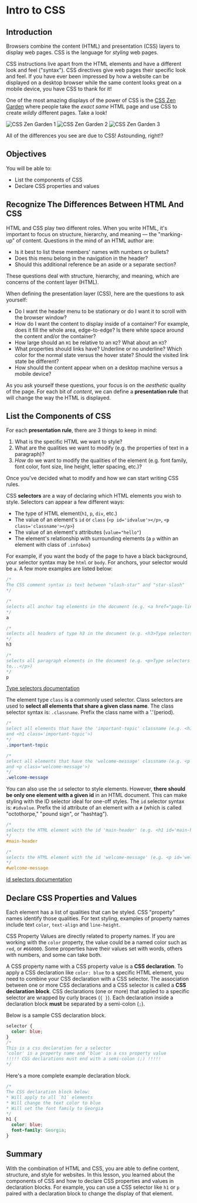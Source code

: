 # Intro to CSS

## Introduction
Browsers combine the content (HTML) and presentation (CSS) layers to
display web pages.  CSS is the language for *styling* web pages.

CSS instructions live apart from the HTML elements and have a different
look and feel ("syntax"). CSS directives give web pages their specific look and
feel.  If you have ever been impressed by how a website can be displayed on a
desktop browser while the same content looks great on a mobile device, you have
CSS to thank for it!

One of the most amazing displays of the power of CSS is the
[CSS Zen Garden](http://www.csszengarden.com/) where people take the _exact
same_ HTML page and use CSS to create _wildly_ different pages. Take a look!

![CSS Zen Garden 1](images/zengarden1.png "A long-scrolling single-page CSS Zen Garden design")
![CSS Zen Garden 2](images/zengarden2.png "An animated CSS, full-screen browser single-page style Zen Garden design")
![CSS Zen Garden 3](images/zengarden3.png "Blog-like CSS Zen Garden designs")

All of the differences you see are due to CSS!
Astounding, right!?

## Objectives
You will be able to:
* List the components of CSS
* Declare CSS properties and values

## Recognize The Differences Between HTML And CSS

HTML and CSS play two different roles. When you write HTML, it's important to focus on structure, hierarchy, and meaning &mdash; the "marking-up" of content. Questions in the mind of an HTML author are:

* Is it best to list these members' names with numbers or bullets?
* Does this menu belong in the navigation in the header?
* Should this additional reference be an aside or a separate section?

These questions deal with structure, hierarchy, and meaning, which are concerns of the content layer (HTML).

When defining the presentation layer (CSS), here are the questions to ask
yourself:

* Do I want the header menu to be stationary or do I want it to scroll with the
  browser window?
* How do I want the content to display inside of a container? For example,
  does it fill the whole area, edge-to-edge? Is there white space around the content and/or the container?
* How large should an `H1` be relative to an `H2`? What about an `H3`?
* What properties should links have? Underline or no underline?
  Which color for the normal state versus the hover state? Should the visited link state be different?
* How should the content appear when on a desktop machine versus a
  mobile device?

As you ask yourself these questions, your focus is on the *aesthetic* quality
of the page. For each bit of _content_, we can define a **presentation rule**
that will change the way the HTML is displayed.

## List the Components of CSS

For each **presentation rule**, there are 3 things to keep in mind:

1. What is the specific HTML we want to style?
2. What are the qualities we want to modify (e.g. the properties of text
   in a paragraph)?
3. _How_ do we want to modify the qualities of the element (e.g. font
   family, font color, font size, line height, letter spacing, etc.)?

Once you've decided what to modify and how we can start writing CSS rules.

CSS **selectors** are a way of declaring which HTML elements you wish to style.
Selectors can appear a few different ways:

- The type of HTML element(`h1`, `p`, `div`, etc.)
- The value of an element's `id` or `class` (```<p id='idvalue'></p>```, ```<p
  class='classname'></p>```)
- The value of an element's attributes (`value="hello"`)
- The element's relationship with surrounding elements (a `p` within an element
  with class of `.infobox`)

For example, if you want the body of the page to have a black background, your
selector syntax may be `html` or `body`. For anchors, your selector would be
`a`. A few more examples are listed below:

```css
/*
The CSS comment syntax is text between "slash-star" and "star-slash"
*/

/*
selects all anchor tag elements in the document (e.g. <a href="page-link.html">Page Link</a>)
*/
a

/*
selects all headers of type h3 in the document (e.g. <h3>Type selectors</h3>)
*/
h3

/*
selects all paragraph elements in the document (e.g. <p>Type selectors are used
to...</p>)
*/
p
```

[Type selectors documentation](https://developer.mozilla.org/en-US/docs/Web/CSS/Type_selectors)

The element type `class` is a commonly used selector. Class selectors are used
to **select all elements that share a given class name**. The class selector
syntax is: `.classname`. Prefix the class name with a '.'(period).

```css
/*
select all elements that have the 'important-topic' classname (e.g. <h1 class='important-topic'>
and <h1 class='important-topic'>)
*/
.important-topic

/*
select all elements that have the 'welcome-message' classname (e.g. <p class='welcome-message'>
and <p class='welcome-message'>)
*/
.welcome-message
```

You can also use the `id` selector to style elements. However, **there should
be only one element with a given id** in an HTML document. This can make
styling with the ID selector ideal for one-off styles. The `id` selector syntax
is: `#idvalue`. Prefix the id attribute of an element with a `#` (which is
called "octothorpe," "pound sign", or "hashtag").

```css
/*
selects the HTML element with the id 'main-header' (e.g. <h1 id='main-header'>)
*/
#main-header

/*
selects the HTML element with the id 'welcome-message' (e.g. <p id='welcome-message'>)
*/
#welcome-message
```

[id selectors documentation](https://developer.mozilla.org/en-US/docs/Web/CSS/ID_selectors)

## Declare CSS Properties and Values

Each element has a list of qualities that can be styled.  CSS "property" names
identify those qualities. For text styling, examples of property names include
text `color`, `text-align` and `line-height`.

CSS Property Values are directly related to property names. If you are working
with the `color` property, the value could be a named color such as `red`, or
`#660000`. Some properties have their values set with words, others with
numbers, and some can take both.

A CSS property name with a CSS property value is a **CSS declaration**.
To apply a CSS declaration like `color: blue` to a specific HTML
element, you need to combine your CSS declaration with a CSS selector. The
association between one or more CSS declarations and a CSS selector is called a
**CSS declaration block**. CSS declarations (one or more) that applied to a
specific selector are wrapped by curly braces (`{ }`).  Each declaration inside
a declaration block **must** be separated by a semi-colon (`;`).

Below is a sample CSS declaration block.

```css
selector {
  color: blue;
}
/*
This is a css declaration for a selector
'color' is a property name and 'blue' is a css property value
!!!!! CSS declarations must end with a semi-colon (;) !!!!!
*/
```

Here's a more complete example declaration block.

```css
/*
The CSS declaration block below:
* Will apply to all `h1` elements
* Will change the text color to blue
* Will set the font family to Georgia
*/
h1 {
  color: blue;
  font-family: Georgia;
}
```

## Summary

With the combination of HTML and CSS, you are able to define content, structure, and style for websites. In this lesson, you learned about the components of CSS and how to declare CSS properties and values in declaration blocks. For example, you can use a CSS selector like `h1` or `p` paired with a declaration block to change the display of that element.

